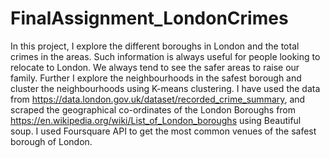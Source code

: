 # FinalAssignment_LondonCrimes
In this project, I explore the different boroughs in London and the total crimes in the areas. Such information is always useful for people looking to relocate to London. We always tend to see the safer areas to raise our family. Further I explore the neighbourhoods in the safest borough and cluster the neighbourhoods using K-means clustering. I have used the data from https://data.london.gov.uk/dataset/recorded_crime_summary, and scraped the geographical co-ordinates of the London Boroughs from https://en.wikipedia.org/wiki/List_of_London_boroughs using Beautiful soup. I used Foursquare API to get the most common venues of the safest borough of London.
